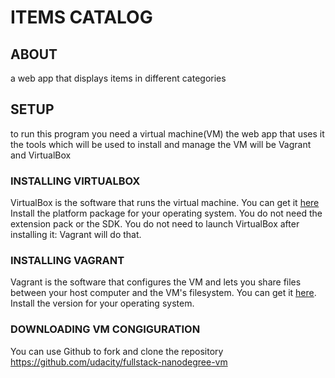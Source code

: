 # ITEMS CATALOG

## ABOUT
a web app that displays items in different categories

## SETUP
to run this program you need a virtual machine(VM)
the web app that uses it
the tools which will be used to install and manage the VM will be Vagrant and VirtualBox
### INSTALLING VIRTUALBOX
VirtualBox is the software that runs the virtual machine. You can get it [here](https://www.virtualbox.org/wiki/Download_Old_Builds_5_1)
Install the platform package for your operating system. You do not need the extension pack or the SDK.
You do not need to launch VirtualBox after installing it: Vagrant will do that.

### INSTALLING VAGRANT
Vagrant is the software that configures the VM and lets you share files between your host computer and
the VM's filesystem. You can get it [here](https://www.vagrantup.com/downloads.html). Install the version for your operating system.

### DOWNLOADING VM CONGIGURATION
You can use Github to fork and clone the repository https://github.com/udacity/fullstack-nanodegree-vm